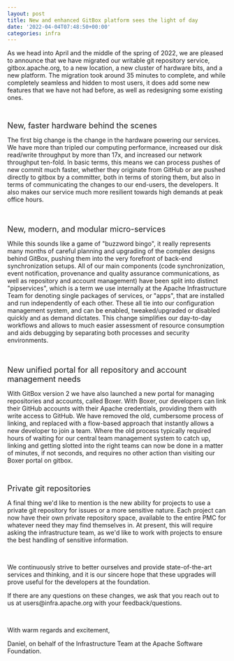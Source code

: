 ```yaml
---
layout: post
title: New and enhanced GitBox platform sees the light of day
date: '2022-04-04T07:48:50+00:00'
categories: infra
---
```

<p><span style="font-size: 14px;">As we head into April and the middle of the spring of 2022, we are pleased to announce that we have migrated our writable git repository service, gitbox.apache.org, to a new location, a new cluster of hardware bits, and a new platform. The migration took around 35 minutes to complete, and while completely seamless and hidden to most users, it does add some new features that we have not had before, as well as redesigning some existing ones.</span></p><p><br></p><p><span style="font-size: 18px;">﻿New, faster hardware behind the scenes</span></p><p><span style="font-size: 18px;"><span style="font-size: 14px;">The first big change is the change in the hardware powering our services. We have more than tripled our computing performance, increased our disk read/write throughput by more than 17x, and increased our network throughput ten-fold. In basic terms, this means we can process pushes of new commit much faster, whether they originate from GitHub or are pushed directly to gitbox by a committer, both in terms of storing them, but also in terms of communicating the changes to our end-users, the developers. It also makes our service much more resilient towards high demands at peak office hours.</span></span></p><p><span style="font-size: 18px;"><br></span></p><p><span style="font-size: 18px;">﻿New, modern, and modular micro-services</span></p><p><span style="font-size: 14px;">﻿While this sounds like a game of "buzzword bingo</span><span style="font-size: 14px;">", it really represents many months of careful planning and upgrading of the complex designs behind GitBox, pushing them into the very forefront of back-end synchronization setups. All of our main components (code synchronization, event notification, provenance and quality assurance communications, as well as repository and account management) have been split into distinct "pipservices", which is a term we use internally at the Apache Infrastructure Team for denoting single packages of services, or "apps", that are installed and run independently of each other. These all tie into our configuration management system, and can be enabled, tweaked/upgraded or disabled quickly and as demand dictates. This change simplifies our day-to-day workflows and allows to much easier assessment of resource consumption and aids debugging by separating both processes and security environments.</span></p><p><span style="font-size: 18px;">﻿</span></p><p><span style="font-size: 18px;">New unified portal for all repository and account management needs</span></p><p><span style="font-size: 14px;">﻿With GitBox version 2 we have also launched a new portal for managing repositories and accounts, called Boxer. With Boxer, our developers can link their GitHub accounts with their Apache credentials, providing them with write access to GitHub. We have removed the old, cumbersome process of linking, and replaced with a flow-based approach that instantly allows a new developer to join a team. Where the old process typically required hours of waiting for our central team management system to catch up, linking and getting slotted into the right teams can now be done in a matter of minutes, if not seconds, and requires no other action than visiting our Boxer portal on gitbox.</span></p><p><span style="font-size: 14px;">﻿</span></p><p><span style="font-size: 18px;">Private git repositories</span></p><p><span style="font-size: 14px;">﻿A final </span><span style="font-size: 14px;">thing we'd like to mention is the new ability for projects to use a private git repository</span><span style="font-size: 14px;"><span style="font-size: 14px;"> for issues or a more sensitive nature. Each project can now have their own private repository space, available to the entire PMC for whatever need they may find themselves in. At present, this will require asking the infrastructure team, as we'd like to work with projects to ensure the best handling of sensitive information.</span><br></span></p><p><span style="font-size: 14px;"><br></span></p><p><span style="font-size: 14px;">We continuously strive to better ourselves and provide state-of-the-art services and thinking, and it is our sincere hope that these upgrades will prove useful for the developers at the foundation.</span></p><p><span style="font-size: 14px;">If there are any questions on these changes, we ask that you reach out to us at users@infra.apache.org with your feedback/questions.</span></p><p><span style="font-size: 14px;"><br></span></p><p><span style="font-size: 14px;">With warm regards and excitement,</span></p><p><span style="font-size: 14px;"><span style="font-size: 14px;">Daniel, on behalf of the Infrastructure Team at the Apache Software Foundation.</span><br></span><br></p>
